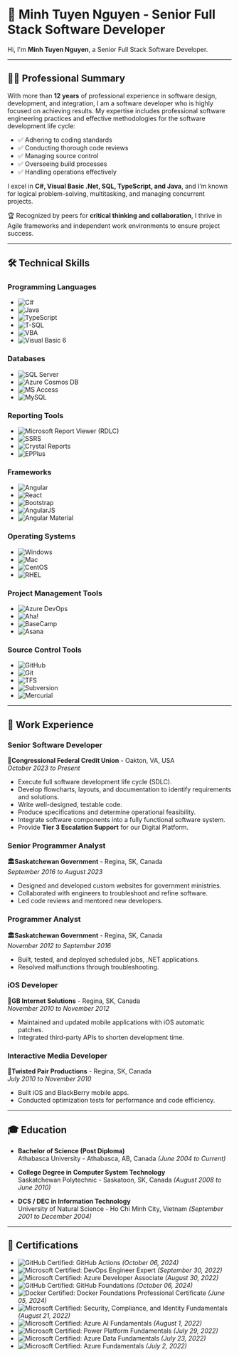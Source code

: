 # 🌟 Minh Tuyen Nguyen - Senior Full Stack Software Developer

Hi, I'm **Minh Tuyen Nguyen**, a Senior Full Stack Software Developer.  

---

## 🧑‍💻 Professional Summary

With more than **12 years** of professional experience in software design, development, and integration, I am a software developer who is highly focused on achieving results. My expertise includes professional software engineering practices and effective methodologies for the software development life cycle:

- ✅ Adhering to coding standards  
- ✅ Conducting thorough code reviews  
- ✅ Managing source control  
- ✅ Overseeing build processes  
- ✅ Handling operations effectively  

I excel in **C#, Visual Basic .Net, SQL, TypeScript, and Java**, and I’m known for logical problem-solving, multitasking, and managing concurrent projects.  

🏆 Recognized by peers for **critical thinking and collaboration**, I thrive in Agile frameworks and independent work environments to ensure project success.

---

## 🛠️ Technical Skills

### **Programming Languages**  
- ![C#](https://img.shields.io/badge/C%23-239120?style=flat&logo=csharp&logoColor=white)  
- ![Java](https://img.shields.io/badge/Java-007396?style=flat&logo=java&logoColor=white)  
- ![TypeScript](https://img.shields.io/badge/TypeScript-007ACC?style=flat&logo=typescript&logoColor=white)  
- ![T-SQL](https://img.shields.io/badge/T--SQL-4479A1?style=flat&logo=microsoftsqlserver&logoColor=white)  
- ![VBA](https://img.shields.io/badge/VBA-217346?style=flat&logo=microsoftoffice&logoColor=white)  
- ![Visual Basic 6](https://img.shields.io/badge/Visual%20Basic%206-5C2D91?style=flat&logo=visualstudio&logoColor=white)

### **Databases**  
- ![SQL Server](https://img.shields.io/badge/SQL%20Server-CC2927?style=flat&logo=microsoftsqlserver&logoColor=white)  
- ![Azure Cosmos DB](https://img.shields.io/badge/Azure%20Cosmos%20DB-0078D4?style=flat&logo=microsoftazure&logoColor=white)  
- ![MS Access](https://img.shields.io/badge/MS%20Access-A4373A?style=flat&logo=microsoftaccess&logoColor=white)  
- ![MySQL](https://img.shields.io/badge/MySQL-4479A1?style=flat&logo=mysql&logoColor=white)

### **Reporting Tools**  
- ![Microsoft Report Viewer (RDLC)](https://img.shields.io/badge/Microsoft%20Report%20Viewer-217346?style=flat&logo=microsoft&logoColor=white)  
- ![SSRS](https://img.shields.io/badge/SSRS-CC2927?style=flat&logo=microsoftsqlserver&logoColor=white)  
- ![Crystal Reports](https://img.shields.io/badge/Crystal%20Reports-0CA5E2?style=flat&logo=sap&logoColor=white)  
- ![EPPlus](https://img.shields.io/badge/EPPlus-217346?style=flat)

### **Frameworks**  
- ![Angular](https://img.shields.io/badge/Angular-DD0031?style=flat&logo=angular&logoColor=white)  
- ![React](https://img.shields.io/badge/React-61DAFB?style=flat&logo=react&logoColor=black)  
- ![Bootstrap](https://img.shields.io/badge/Bootstrap-7952B3?style=flat&logo=bootstrap&logoColor=white)  
- ![AngularJS](https://img.shields.io/badge/AngularJS-E23237?style=flat&logo=angularjs&logoColor=white)  
- ![Angular Material](https://img.shields.io/badge/Angular%20Material-DD0031?style=flat&logo=angular&logoColor=white)

### **Operating Systems**  
- ![Windows](https://img.shields.io/badge/Windows-0078D6?style=flat&logo=windows&logoColor=white)  
- ![Mac](https://img.shields.io/badge/Mac-000000?style=flat&logo=apple&logoColor=white)  
- ![CentOS](https://img.shields.io/badge/CentOS-262577?style=flat&logo=centos&logoColor=white)  
- ![RHEL](https://img.shields.io/badge/RHEL-EE0000?style=flat&logo=redhat&logoColor=white)

### **Project Management Tools**  
- ![Azure DevOps](https://img.shields.io/badge/Azure%20DevOps-0078D7?style=flat&logo=azuredevops&logoColor=white)  
- ![Aha!](https://img.shields.io/badge/Aha!-0C7DA0?style=flat&logo=aha&logoColor=white)  
- ![BaseCamp](https://img.shields.io/badge/BaseCamp-62D287?style=flat&logo=basecamp&logoColor=white)  
- ![Asana](https://img.shields.io/badge/Asana-F06A6A?style=flat&logo=asana&logoColor=white)

### **Source Control Tools**  
- ![GitHub](https://img.shields.io/badge/GitHub-181717?style=flat&logo=github&logoColor=white)  
- ![Git](https://img.shields.io/badge/Git-F05032?style=flat&logo=git&logoColor=white)  
- ![TFS](https://img.shields.io/badge/TFS-2B579A?style=flat&logo=visualstudio&logoColor=white)  
- ![Subversion](https://img.shields.io/badge/Subversion-809CC9?style=flat&logo=subversion&logoColor=white)  
- ![Mercurial](https://img.shields.io/badge/Mercurial-0C1A36?style=flat&logo=mercurial&logoColor=white)

  

---

## 💼 Work Experience

### Senior Software Developer  
**🏦Congressional Federal Credit Union** - Oakton, VA, USA  
*October 2023 to Present*

- Execute full software development life cycle (SDLC).  
- Develop flowcharts, layouts, and documentation to identify requirements and solutions.  
- Write well-designed, testable code.  
- Produce specifications and determine operational feasibility.  
- Integrate software components into a fully functional software system.  
- Provide **Tier 3 Escalation Support** for our Digital Platform.  

### Senior Programmer Analyst  
**🏛️Saskatchewan Government** - Regina, SK, Canada  
*September 2016 to August 2023*

- Designed and developed custom websites for government ministries.  
- Collaborated with engineers to troubleshoot and refine software.  
- Led code reviews and mentored new developers.  

### Programmer Analyst  
**🏛️Saskatchewan Government** - Regina, SK, Canada  
*November 2012 to September 2016*

- Built, tested, and deployed scheduled jobs, .NET applications.  
- Resolved malfunctions through troubleshooting.  

### iOS Developer  
**🏢GB Internet Solutions** - Regina, SK, Canada  
*November 2010 to November 2012*

- Maintained and updated mobile applications with iOS automatic patches.  
- Integrated third-party APIs to shorten development time.  

### Interactive Media Developer  
**🏢Twisted Pair Productions** - Regina, SK, Canada  
*July 2010 to November 2010*

- Built iOS and BlackBerry mobile apps.  
- Conducted optimization tests for performance and code efficiency.  

---

## 🎓 Education

- **Bachelor of Science (Post Diploma)**  
  Athabasca University - Athabasca, AB, Canada *(June 2004 to Current)*  

- **College Degree in Computer System Technology**  
  Saskatchewan Polytechnic - Saskatoon, SK, Canada *(August 2008 to June 2010)*  

- **DCS / DEC in Information Technology**  
  University of Natural Science - Ho Chi Minh City, Vietnam *(September 2001 to December 2004)*  

---

## 🏅 Certifications

- ![GitHub Certified: GitHub Actions](https://img.shields.io/badge/GitHub%20Certified-GitHub%20Actions-742774?style=flat&logo=powerapps&logoColor=white) *(October 06, 2024)*
- ![Microsoft Certified: DevOps Engineer Expert](https://img.shields.io/badge/Microsoft%20Certified-DevOps%20Engineer%20Expert-742774?style=flat&logo=powerapps&logoColor=white) *(September 30, 2022)*
- ![Microsoft Certified: Azure Developer Associate](https://img.shields.io/badge/Microsoft%20Certified-Azure%20Developer%20Associate-742774?style=flat&logo=microsoftazure&logoColor=white) *(August 30, 2022)*
- ![GitHub Certified: GitHub Foundations](https://img.shields.io/badge/GitHub%20Certified-GitHub%20Foundations-742774?style=flat&logo=powerapps&logoColor=white) *(October 06, 2024)*
- ![Docker Certified: Docker Foundations Professional Certificate](https://img.shields.io/badge/Docker%20Certified-Docker%20Foundations-0078D4?style=flat&logo=microsoftazure&logoColor=white) *(June 05, 2024)*  
- ![Microsoft Certified: Security, Compliance, and Identity Fundamentals](https://img.shields.io/badge/Microsoft%20Certified-Security%2C%20Compliance%2C%20and%20Identity%20Fundamentals-0078D4?style=flat&logo=microsoftazure&logoColor=white) *(August 21, 2022)*  
- ![Microsoft Certified: Azure AI Fundamentals](https://img.shields.io/badge/Microsoft%20Certified-Azure%20AI%20Fundamentals-0078D4?style=flat&logo=microsoftazure&logoColor=white) *(August 1, 2022)*  
- ![Microsoft Certified: Power Platform Fundamentals](https://img.shields.io/badge/Microsoft%20Certified-Power%20Platform%20Fundamentals-0078D4?style=flat&logo=powerapps&logoColor=white) *(July 29, 2022)*  
- ![Microsoft Certified: Azure Data Fundamentals](https://img.shields.io/badge/Microsoft%20Certified-Azure%20Data%20Fundamentals-0078D4?style=flat&logo=microsoftazure&logoColor=white) *(July 23, 2022)*  
- ![Microsoft Certified: Azure Fundamentals](https://img.shields.io/badge/Microsoft%20Certified-Azure%20Fundamentals-0078D4?style=flat&logo=microsoftazure&logoColor=white) *(July 2, 2022)*  

